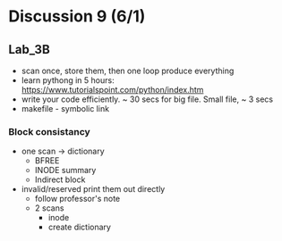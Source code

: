 # Discussion 9 (6/1)
## Lab_3B
* scan once, store them, then one loop produce everything 
* learn pythong in 5 hours: https://www.tutorialspoint.com/python/index.htm 
* write your code efficiently. ~ 30 secs for big file. Small file, ~ 3 secs  
* makefile - symbolic link 
### Block consistancy 
* one scan -> dictionary 
    * BFREE
    * INODE summary 
    * Indirect block 
* invalid/reserved print them out directly 
    * follow professor's note 
    * 2 scans
        * inode 
        * create dictionary 
        
